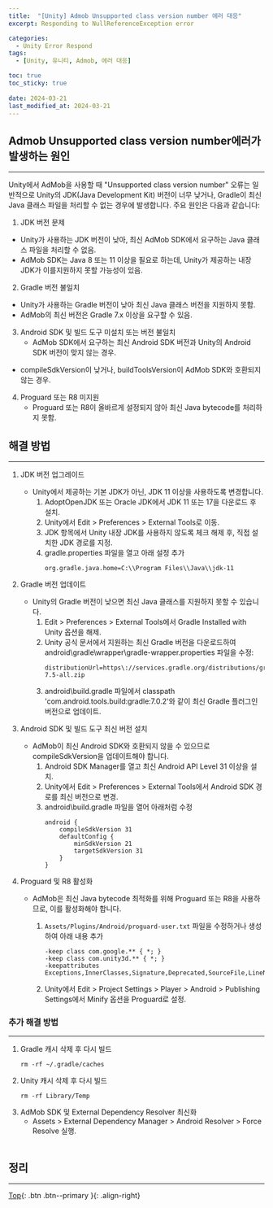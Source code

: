 ```yaml
---
title:  "[Unity] Admob Unsupported class version number 에러 대응"
excerpt: Responding to NullReferenceException error

categories:
  - Unity Error Respond
tags:
  - [Unity, 유니티, Admob, 에러 대응]

toc: true
toc_sticky: true
 
date: 2024-03-21
last_modified_at: 2024-03-21
---
```


## Admob Unsupported class version number에러가 발생하는 원인
---
Unity에서 AdMob을 사용할 때 "Unsupported class version number" 오류는 일반적으로 Unity의 JDK(Java Development Kit) 버전이 너무 낮거나, Gradle이 최신 Java 클래스 파일을 처리할 수 없는 경우에 발생합니다. 주요 원인은 다음과 같습니다:

1. JDK 버전 문제
  * Unity가 사용하는 JDK 버전이 낮아, 최신 AdMob SDK에서 요구하는 Java 클래스 파일을 처리할 수 없음.
  * AdMob SDK는 Java 8 또는 11 이상을 필요로 하는데, Unity가 제공하는 내장 JDK가 이를지원하지 못할 가능성이 있음.
2. Gradle 버전 불일치
  * Unity가 사용하는 Gradle 버전이 낮아 최신 Java 클래스 버전을 지원하지 못함.
  * AdMob의 최신 버전은 Gradle 7.x 이상을 요구할 수 있음.
3. Android SDK 및 빌드 도구 미설치 또는 버전 불일치
   * AdMob SDK에서 요구하는 최신 Android SDK 버전과 Unity의 Android SDK 버전이 맞지 않는 경우.
  * compileSdkVersion이 낮거나, buildToolsVersion이 AdMob SDK와 호환되지 않는 경우.
4. Proguard 또는 R8 미지원
   * Proguard 또는 R8이 올바르게 설정되지 않아 최신 Java bytecode를 처리하지 못함.

## 해결 방법
---
1. JDK 버전 업그레이드
   * Unity에서 제공하는 기본 JDK가 아닌, JDK 11 이상을 사용하도록 변경합니다.
     1. AdoptOpenJDK 또는 Oracle JDK에서 JDK 11 또는 17을 다운로드 후 설치.
     2. Unity에서 Edit > Preferences > External Tools로 이동.
     3. JDK 항목에서 Unity 내장 JDK를 사용하지 않도록 체크 해제 후, 직접 설치한 JDK 경로를 지정.
     4. gradle.properties 파일을 열고 아래 설정 추가
        ```
        org.gradle.java.home=C:\\Program Files\\Java\\jdk-11
        ```

2. Gradle 버전 업데이트
   * Unity의 Gradle 버전이 낮으면 최신 Java 클래스를 지원하지 못할 수 있습니다.
     1.  Edit > Preferences > External Tools에서 Gradle Installed with Unity 옵션을 해제.
     2.  Unity 공식 문서에서 지원하는 최신 Gradle 버전을 다운로드하여 android\gradle\wrapper\gradle-wrapper.properties 파일을 수정:
          ```
          distributionUrl=https\://services.gradle.org/distributions/gradle-7.5-all.zip
          ```
     3.  android\build.gradle 파일에서 classpath 'com.android.tools.build:gradle:7.0.2'와 같이 최신 Gradle 플러그인 버전으로 업데이트.

3. Android SDK 및 빌드 도구 최신 버전 설치
   * AdMob이 최신 Android SDK와 호환되지 않을 수 있으므로 compileSdkVersion을 업데이트해야 합니다.
     1. Android SDK Manager를 열고 최신 Android API Level 31 이상을 설치.
     2. Unity에서 Edit > Preferences > External Tools에서 Android SDK 경로를 최신 버전으로 변경.
     3. android\build.gradle 파일을 열어 아래처럼 수정
        ```
        android {
            compileSdkVersion 31
            defaultConfig {
                minSdkVersion 21
                targetSdkVersion 31
            }
        }
        ```

4. Proguard 및 R8 활성화
   * AdMob은 최신 Java bytecode 최적화를 위해 Proguard 또는 R8을 사용하므로, 이를 활성화해야 합니다.

     1. ```Assets/Plugins/Android/proguard-user.txt``` 파일을 수정하거나 생성하여 아래 내용 추가
        ```
        -keep class com.google.** { *; }
        -keep class com.unity3d.** { *; }
        -keepattributes Exceptions,InnerClasses,Signature,Deprecated,SourceFile,LineNumberTable,RuntimeVisibleAnnotations,AnnotationDefault,RuntimeInvisibleAnnotations,EnclosingMethod
        ```
     2. Unity에서 Edit > Project Settings > Player > Android > Publishing Settings에서 Minify 옵션을 Proguard로 설정.

### 추가 해결 방법
---
1. Gradle 캐시 삭제 후 다시 빌드
    ```
    rm -rf ~/.gradle/caches
    ```
2. Unity 캐시 삭제 후 다시 빌드
    ```
    rm -rf Library/Temp
    ```
3. AdMob SDK 및 External Dependency Resolver 최신화
   * Assets > External Dependency Manager > Android Resolver > Force Resolve 실행.
<br><br>

## 정리
---


[Top](#){: .btn .btn--primary }{: .align-right}
